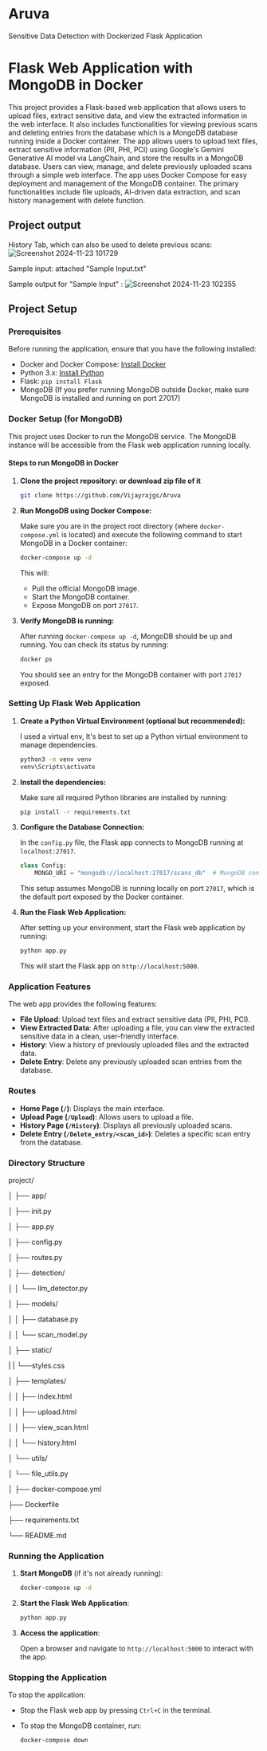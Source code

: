 # Aruva
Sensitive Data Detection with Dockerized Flask Application

# Flask Web Application with MongoDB in Docker

This project provides a Flask-based web application that allows users to upload files, extract sensitive data, and view the extracted information in the web interface. It also includes functionalities for viewing previous scans and deleting entries from the database which is a MongoDB database running inside a Docker container. The app allows users to upload text files, extract sensitive information (PII, PHI, PCI) using Google's Gemini Generative AI model via LangChain, and store the results in a MongoDB database. Users can view, manage, and delete previously uploaded scans through a simple web interface. The app uses Docker Compose for easy deployment and management of the MongoDB container. The primary functionalities include file uploads, AI-driven data extraction, and scan history management with delete function.

## Project output

History Tab, which can also be used to delete previous scans:  
![Screenshot 2024-11-23 101729](https://github.com/user-attachments/assets/5b31ff50-03a1-4863-b987-70889780ba21)

Sample input: 
attached "Sample Input.txt"

Sample output for "Sample Input" :
![Screenshot 2024-11-23 102355](https://github.com/user-attachments/assets/aede4cf3-daa7-4a6b-9fe8-6e869e75628a)

## Project Setup

### Prerequisites

Before running the application, ensure that you have the following installed:
- Docker and Docker Compose: [Install Docker](https://docs.docker.com/get-docker/)
- Python 3.x: [Install Python](https://www.python.org/downloads/)
- Flask: `pip install Flask`
- MongoDB (If you prefer running MongoDB outside Docker, make sure MongoDB is installed and running on port 27017)

### Docker Setup (for MongoDB)

This project uses Docker to run the MongoDB service. The MongoDB instance will be accessible from the Flask web application running locally.

#### Steps to run MongoDB in Docker

1. **Clone the project repository: or download zip file of it**

    ```bash
    git clone https://github.com/Vijayrajgs/Aruva
    ```

2. **Run MongoDB using Docker Compose:**

    Make sure you are in the project root directory (where `docker-compose.yml` is located) and execute the following command to start MongoDB in a Docker container:

    ```bash
    docker-compose up -d
    ```

    This will:
    - Pull the official MongoDB image.
    - Start the MongoDB container.
    - Expose MongoDB on port `27017`.

3. **Verify MongoDB is running:**

    After running `docker-compose up -d`, MongoDB should be up and running. You can check its status by running:

    ```bash
    docker ps
    ```

    You should see an entry for the MongoDB container with port `27017` exposed.

### Setting Up Flask Web Application

1. **Create a Python Virtual Environment (optional but recommended):**

    I used a virtual env, It's best to set up a Python virtual environment to manage dependencies.

    ```bash
    python3 -m venv venv
    venv\Scripts\activate
    ```

2. **Install the dependencies:**

    Make sure all required Python libraries are installed by running:

    ```bash
    pip install -r requirements.txt
    ```

3. **Configure the Database Connection:**

    In the `config.py` file, the Flask app connects to MongoDB running at `localhost:27017`.

    ```python
    class Config:
        MONGO_URI = "mongodb://localhost:27017/scans_db"  # MongoDB connection URI
    ```

    This setup assumes MongoDB is running locally on port `27017`, which is the default port exposed by the Docker container.

4. **Run the Flask Web Application:**

    After setting up your environment, start the Flask web application by running:

    ```bash
    python app.py
    ```

    This will start the Flask app on `http://localhost:5000`.

### Application Features

The web app provides the following features:

- **File Upload**: Upload text files and extract sensitive data (PII, PHI, PCI).
- **View Extracted Data**: After uploading a file, you can view the extracted sensitive data in a clean, user-friendly interface.
- **History**: View a history of previously uploaded files and the extracted data.
- **Delete Entry**: Delete any previously uploaded scan entries from the database.

### Routes

- **Home Page (`/`)**: Displays the main interface.
- **Upload Page (`/Upload`)**: Allows users to upload a file.
- **History Page (`/History`)**: Displays all previously uploaded scans.
- **Delete Entry (`/Delete_entry/<scan_id>`)**: Deletes a specific scan entry from the database.

### Directory Structure
project/

│ ├── app/ 

│ ├── init.py 

│ ├── app.py 

│ ├── config.py 

│ ├── routes.py 

│ ├── detection/ 

│ │ └── llm_detector.py 

│ ├── models/ 

│ │ ├── database.py 

│ │ └── scan_model.py 

│ ├── static/

| | └──styles.css

│ ├── templates/ 

│ │ ├── index.html 

│ │ ├── upload.html 

│ │ ├── view_scan.html 

│ │ └── history.html 

│ └── utils/ 

│ └── file_utils.py 

│ ├── docker-compose.yml 

├── Dockerfile 

├── requirements.txt 

└── README.md


### Running the Application

1. **Start MongoDB** (if it's not already running):

    ```bash
    docker-compose up -d
    ```

2. **Start the Flask Web Application**:

    ```bash
    python app.py
    ```

3. **Access the application**:

    Open a browser and navigate to `http://localhost:5000` to interact with the app.

### Stopping the Application

To stop the application:
- Stop the Flask web app by pressing `Ctrl+C` in the terminal.
- To stop the MongoDB container, run:

    ```bash
    docker-compose down
    ```
